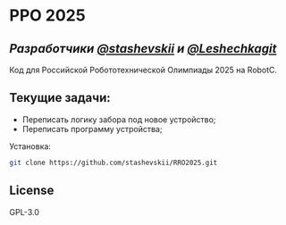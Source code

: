 # РРО 2025
## _Разработчики [@stashevskii](https://github.com/stashevskii) и [@Leshechkagit](https://github.com/Leshechkagit)_

Код для Российской Робототехнической Олимпиады 2025 на RobotC.

## Текущие задачи:

- Переписать логику забора под новое устройство;
- Переписать программу устройства;

Установка:
```sh
git clone https://github.com/stashevskii/RRO2025.git
```
## License

GPL-3.0